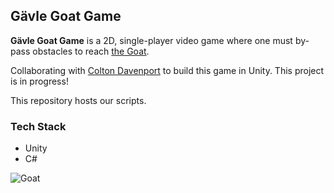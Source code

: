 ## Gävle Goat Game

**Gävle Goat Game** is a 2D, single-player video game where one must by-pass obstacles to reach [the Goat](https://en.wikipedia.org/wiki/G%C3%A4vle_goat).

Collaborating with [Colton Davenport](https://github.com/ColtonDavenport) to build this game in Unity. This project is in progress!

This repository hosts our scripts.

### Tech Stack

- Unity
- C#

![Goat](https://github.com/caitlincroteau/gavle-goat/blob/main/galveGoat-gh.png)
